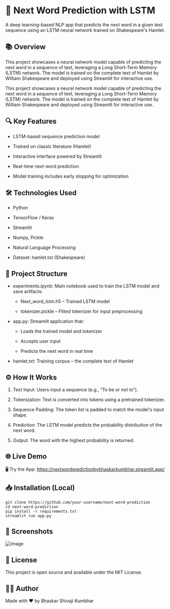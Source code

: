 # 🧠 Next Word Prediction with LSTM
A deep learning-based NLP app that predicts the next word in a given text sequence using an LSTM neural network trained on Shakespeare's Hamlet.

## 📚 Overview
This project showcases a neural network model capable of predicting the next word in a sequence of text, leveraging a Long Short-Term Memory (LSTM) network. The model is trained on the complete text of Hamlet by William Shakespeare and deployed using Streamlit for interactive use.

This project showcases a neural network model capable of predicting the next word in a sequence of text, leveraging a Long Short-Term Memory (LSTM) network. The model is trained on the complete text of Hamlet by William Shakespeare and deployed using Streamlit for interactive use.

## 🔍 Key Features
* LSTM-based sequence prediction model

* Trained on classic literature (Hamlet)

* Interactive interface powered by Streamlit

* Real-time next-word prediction

* Model training includes early stopping for optimization

## 🛠️ Technologies Used

* Python

* TensorFlow / Keras

* Streamlit

* Numpy, Pickle

* Natural Language Processing

* Dataset: hamlet.txt (Shakespeare)


## 🚀 Project Structure

* experiments.ipynb: Main notebook used to train the LSTM model and save artifacts:

  - Next_word_lstm.h5 – Trained LSTM model

  - tokenizer.pickle – Fitted tokenizer for input preprocessing

* app.py: Streamlit application that:

  - Loads the trained model and tokenizer

  - Accepts user input

  - Predicts the next word in real time

* hamlet.txt: Training corpus – the complete text of Hamlet

## ⚙️ How It Works
1. Text Input: Users input a sequence (e.g., “To be or not to”).

2. Tokenization: Text is converted into tokens using a pretrained tokenizer.

3. Sequence Padding: The token list is padded to match the model's input shape.

4. Prediction: The LSTM model predicts the probability distribution of the next word.

5. Output: The word with the highest probability is returned.

## 🌐 Live Demo
🖥️ Try the App:
https://nextwordpredictionbybhaskarkumbhar.streamlit.app/

## 📥 Installation (Local)
```
git clone https://github.com/your-username/next-word-prediction
cd next-word-prediction
pip install -r requirements.txt
streamlit run app.py
```

## 📸 Screenshots
![image](https://github.com/user-attachments/assets/e401459f-9bc2-4be3-ba40-15f0f73830a0)

## 📄 License
This project is open source and available under the MIT License.

## 🙋‍♂️ Author
Made with ❤️ by Bhaskar Shivaji Kumbhar



